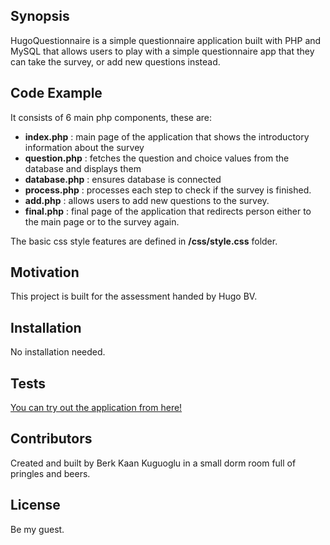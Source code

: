 ## Synopsis

HugoQuestionnaire is a simple questionnaire application built with PHP and MySQL that allows users to play with a simple questionnaire app that they can take the survey, or add new questions instead.

## Code Example

It consists of 6 main php components, these are:

- **index.php** : main page of the application that shows the introductory information about the survey
- **question.php** : fetches the question and choice values from the database and displays them
- **database.php** : ensures database is connected
- **process.php** : processes each step to check if the survey is finished.
- **add.php** : allows users to add new questions to the survey.
- **final.php** : final page of the application that redirects person either to the main page or to the survey again.

The basic css style features are defined in **/css/style.css** folder.

## Motivation

This project is built for the assessment handed by Hugo BV.

## Installation

No installation needed.

## Tests

[You can try out the application from here!](http://ec2-54-202-97-207.us-west-2.compute.amazonaws.com/)

## Contributors

Created and built by Berk Kaan Kuguoglu in a small dorm room full of pringles and beers.

## License

Be my guest.

